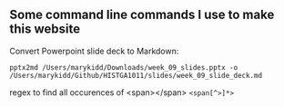 ## Some command line commands I use to make this website

Convert Powerpoint slide deck to Markdown:

```pptx2md /Users/marykidd/Downloads/week_09_slides.pptx -o /Users/marykidd/Github/HISTGA1011/slides/week_09_slide_deck.md```

regex to find all occurences of \<span>\</span>
```<span[^>]*>```

